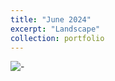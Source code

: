 ```yaml
---
title: "June 2024"
excerpt: "Landscape"
collection: portfolio
---
```



![-](/website/images/editing-talk.png)
